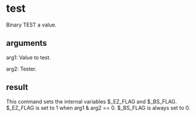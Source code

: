 # test

Binary TEST a value.

## arguments

arg1: Value to test.

arg2: Tester.

## result

This command sets the internal variables $_EZ_FLAG and $_BS_FLAG. $_EZ_FLAG is set to 1 when arg1 & arg2 == 0. $_BS_FLAG is always set to 0.

